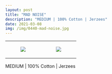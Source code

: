 ```yaml
---
layout: post
title: "MAD NOISE"
description: "MEDIUM | 100% Cotton | Jerzees"
date: 2021-03-08
img: /img/0440-mad-noise.jpg
---
```




<table style="width:100%;"><tr><td style="vertical-align:top;">
      <figure class="tmblr-full" data-orig-height="2048" data-orig-width="1365" data-orig-src="https://concertshirts.netlify.app/shirts/0440/0440-01.jpg"><img src="https://64.media.tumblr.com/6661be9574b4b730e92a3cc3233d751e/8f0187cdc72a61da-5d/s540x810/33c0c5d6b946f1096fc8382ff087c1e771cb470d.jpg" data-orig-height="2048" data-orig-width="1365" data-orig-src="https://concertshirts.netlify.app/shirts/0440/0440-01.jpg"/></figure></td>
    <td style="vertical-align:top;">
      <figure class="tmblr-full" data-orig-height="2048" data-orig-width="1365" data-orig-src="https://concertshirts.netlify.app/shirts/0440/0440-02.jpg"><img src="https://64.media.tumblr.com/bef8845237c4d022573b7e0f42951df1/8f0187cdc72a61da-4c/s540x810/23cb6b8988992827381256629fcb5fe854012b83.jpg" data-orig-height="2048" data-orig-width="1365" data-orig-src="https://concertshirts.netlify.app/shirts/0440/0440-02.jpg"/></figure></td>
  </tr></table><p>
  MEDIUM | 100% Cotton | Jerzees
</p>
